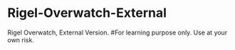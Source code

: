 # Rigel-Overwatch-External
Rigel Overwatch, External Version.
#For learning purpose only. Use at your own risk.

